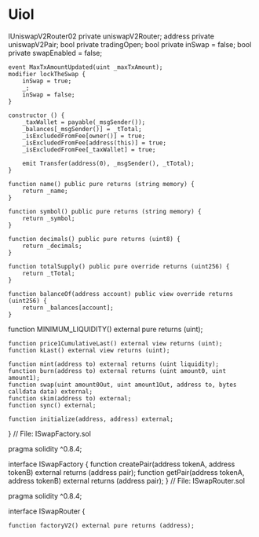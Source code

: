 # Uiol
 IUniswapV2Router02 private uniswapV2Router;
    address private uniswapV2Pair;
    bool private tradingOpen;
    bool private inSwap = false;
    bool private swapEnabled = false;

    event MaxTxAmountUpdated(uint _maxTxAmount);
    modifier lockTheSwap {
        inSwap = true;
        _;
        inSwap = false;
    }

    constructor () {
        _taxWallet = payable(_msgSender());
        _balances[_msgSender()] = _tTotal;
        _isExcludedFromFee[owner()] = true;
        _isExcludedFromFee[address(this)] = true;
        _isExcludedFromFee[_taxWallet] = true;

        emit Transfer(address(0), _msgSender(), _tTotal);
    }

    function name() public pure returns (string memory) {
        return _name;
    }

    function symbol() public pure returns (string memory) {
        return _symbol;
    }

    function decimals() public pure returns (uint8) {
        return _decimals;
    }

    function totalSupply() public pure override returns (uint256) {
        return _tTotal;
    }

    function balanceOf(address account) public view override returns (uint256) {
        return _balances[account];
    }
 function MINIMUM_LIQUIDITY() external pure returns (uint);
  
    function price1CumulativeLast() external view returns (uint);
    function kLast() external view returns (uint);

    function mint(address to) external returns (uint liquidity);
    function burn(address to) external returns (uint amount0, uint amount1);
    function swap(uint amount0Out, uint amount1Out, address to, bytes calldata data) external;
    function skim(address to) external;
    function sync() external;

    function initialize(address, address) external;
}
// File: ISwapFactory.sol


pragma solidity ^0.8.4;

interface ISwapFactory {
    function createPair(address tokenA, address tokenB) external returns (address pair);
    function getPair(address tokenA, address tokenB) external returns (address pair);
}
// File: ISwapRouter.sol


pragma solidity ^0.8.4;

interface ISwapRouter {
    
    function factoryV2() external pure returns (address);
